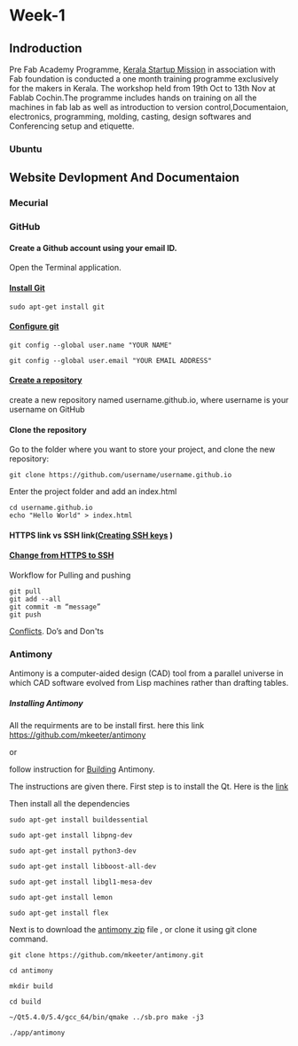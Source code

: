 # Week-1

## Indroduction

Pre Fab Academy Programme, [Kerala Startup Mission](https://startupmission.kerala.gov.in/) in association with Fab foundation is conducted a one month training programme exclusively for the makers in Kerala. The workshop held from 19th Oct to 13th Nov at Fablab Cochin.The programme includes hands on training on all the machines in fab lab as well as introduction to version control,Documentaion,  electronics, programming, molding, casting, design softwares and Conferencing setup and etiquette.

### Ubuntu

## Website Devlopment And Documentaion

### Mecurial  

### GitHub

#### Create a Github account using your email ID.

Open the Terminal application.

#### [Install Git](http://git-scm.com/downloads) 

`
sudo apt-get install git
`

#### [Configure git](https://help.github.com/articles/set-up-git/)

```
git config --global user.name "YOUR NAME"

git config --global user.email "YOUR EMAIL ADDRESS"

```

#### [Create a repository](https://pages.github.com/)

create a new repository named username.github.io, where username is your username on GitHub

#### Clone the repository

Go to the folder where you want to store your project, and clone the new repository:

`git clone https://github.com/username/username.github.io`

Enter the project folder and add an index.html

```
cd username.github.io
echo "Hello World" > index.html

```

#### HTTPS link vs SSH link([Creating SSH keys](https://help.github.com/articles/generating-ssh-keys/) )

#### [Change from HTTPS to SSH](https://help.github.com/articles/changing-a-remote-s-url/) 
Workflow for Pulling and pushing

```
git pull
git add --all
git commit -m “message”
git push
```
[Conflicts](https://help.github.com/). Do’s and Don'ts



### Antimony

Antimony is a computer-aided design (CAD) tool from a parallel universe in which CAD software evolved from Lisp machines rather than drafting tables.

##### Installing Antimony

All the requirments are to be install first. here this link [https://github.com/mkeeter/antimony
](https://github.com/mkeeter/antimony)

or

follow instruction for [Building](code/BUILDING.html) Antimony. 

The instructions are given there. First step is to install the Qt. Here is the [link](http://www.qt.io/download-open-source/#section-3)

Then install all the dependencies

````
sudo apt-get install buildessential

sudo apt-get install libpng-dev

sudo apt-get install python3-dev

sudo apt-get install libboost-all-dev

sudo apt-get install libgl1-mesa-dev

sudo apt-get install lemon

sudo apt-get install flex
````
Next is to download the [antimony zip](code/antimony-develop.zip) file , or clone it using git clone command.

```
git clone https://github.com/mkeeter/antimony.git

cd antimony

mkdir build

cd build

~/Qt5.4.0/5.4/gcc_64/bin/qmake ../sb.pro make -j3

./app/antimony

```